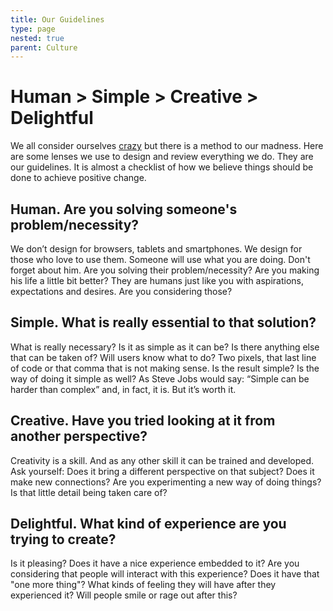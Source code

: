 ```yaml
---
title: Our Guidelines
type: page
nested: true
parent: Culture
---
```


# Human > Simple > Creative > Delightful

We all consider ourselves [crazy](https://www.youtube.com/watch?v=8rwsuXHA7RA) but there is a method to our madness. Here are some lenses we use to design and review everything we do. They are our guidelines. It is almost a checklist of how we believe things should be done to achieve positive change.

## Human. Are you solving someone's problem/necessity?

We don’t design for browsers, tablets and smartphones. We design for those who love to use them. Someone will use what you are doing. Don't forget about him. Are you solving their problem/necessity? Are you making his life a little bit better? They are humans just like you with aspirations, expectations and desires. Are you considering those?

## Simple. What is really essential to that solution?

What is really necessary? Is it as simple as it can be? Is there anything else that can be taken of? Will users know what to do? Two pixels, that last line of code or that comma that is not making sense. Is the result simple? Is the way of doing it simple as well? As Steve Jobs would say: “Simple can be harder than complex” and, in fact, it is. But it’s worth it.

## Creative. Have you tried looking at it from another perspective?

Creativity is a skill. And as any other skill it can be trained and developed. Ask yourself: Does it bring a different perspective on that subject? Does it make new connections? Are you experimenting a new way of doing things? Is that little detail being taken care of?

## Delightful. What kind of experience are you trying to create?

Is it pleasing? Does it have a nice experience embedded to it? Are you considering that people will interact with this experience? Does it have that "one more thing"? What kinds of feeling they will have after they experienced it? Will people smile or rage out after this?
